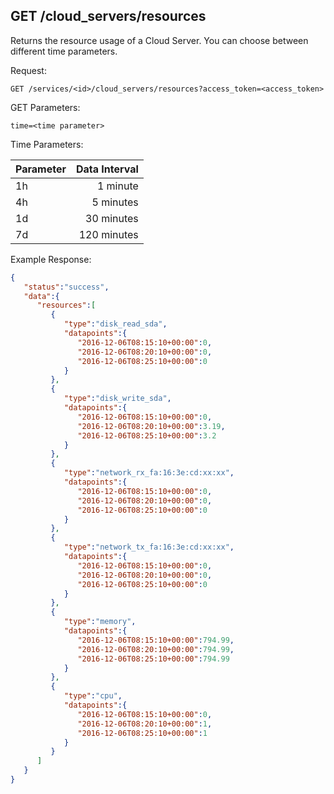 ## GET /cloud_servers/resources

Returns the resource usage of a Cloud Server. You can choose between different time parameters.

Request:
```
GET /services/<id>/cloud_servers/resources?access_token=<access_token>
```

GET Parameters:
```
time=<time parameter>
```

Time Parameters:

| Parameter   | Data Interval |
| ----------- | ------------: |
| 1h          | 1 minute      |
| 4h          | 5 minutes     |
| 1d          | 30 minutes    |
| 7d          | 120 minutes   |

Example Response:
```json
{  
   "status":"success",
   "data":{  
      "resources":[  
         {  
            "type":"disk_read_sda",
            "datapoints":{  
               "2016-12-06T08:15:10+00:00":0,
               "2016-12-06T08:20:10+00:00":0,
               "2016-12-06T08:25:10+00:00":0
            }
         },
         {  
            "type":"disk_write_sda",
            "datapoints":{  
               "2016-12-06T08:15:10+00:00":0,
               "2016-12-06T08:20:10+00:00":3.19,
               "2016-12-06T08:25:10+00:00":3.2
            }
         },
         {  
            "type":"network_rx_fa:16:3e:cd:xx:xx",
            "datapoints":{  
               "2016-12-06T08:15:10+00:00":0,
               "2016-12-06T08:20:10+00:00":0,
               "2016-12-06T08:25:10+00:00":0
            }
         },
         {  
            "type":"network_tx_fa:16:3e:cd:xx:xx",
            "datapoints":{  
               "2016-12-06T08:15:10+00:00":0,
               "2016-12-06T08:20:10+00:00":0,
               "2016-12-06T08:25:10+00:00":0
            }
         },
         {  
            "type":"memory",
            "datapoints":{  
               "2016-12-06T08:15:10+00:00":794.99,
               "2016-12-06T08:20:10+00:00":794.99,
               "2016-12-06T08:25:10+00:00":794.99
            }
         },
         {  
            "type":"cpu",
            "datapoints":{  
               "2016-12-06T08:15:10+00:00":0,
               "2016-12-06T08:20:10+00:00":1,
               "2016-12-06T08:25:10+00:00":1
            }
         }
      ]
   }
}
```
